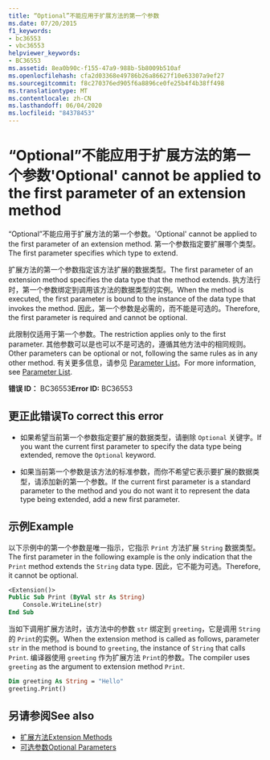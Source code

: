 ```yaml
---
title: “Optional”不能应用于扩展方法的第一个参数
ms.date: 07/20/2015
f1_keywords:
- bc36553
- vbc36553
helpviewer_keywords:
- BC36553
ms.assetid: 8ea0b90c-f155-47a9-988b-5b8009b510af
ms.openlocfilehash: cfa2d03368e49786b26a86627f10e63307a9ef27
ms.sourcegitcommit: f8c270376ed905f6a8896ce0fe25b4f4b38ff498
ms.translationtype: MT
ms.contentlocale: zh-CN
ms.lasthandoff: 06/04/2020
ms.locfileid: "84378453"
---
```

# <a name="optional-cannot-be-applied-to-the-first-parameter-of-an-extension-method"></a><span data-ttu-id="627cd-102">“Optional”不能应用于扩展方法的第一个参数</span><span class="sxs-lookup"><span data-stu-id="627cd-102">'Optional' cannot be applied to the first parameter of an extension method</span></span>
<span data-ttu-id="627cd-103">“Optional”不能应用于扩展方法的第一个参数。</span><span class="sxs-lookup"><span data-stu-id="627cd-103">'Optional' cannot be applied to the first parameter of an extension method.</span></span> <span data-ttu-id="627cd-104">第一个参数指定要扩展哪个类型。</span><span class="sxs-lookup"><span data-stu-id="627cd-104">The first parameter specifies which type to extend.</span></span>  
  
 <span data-ttu-id="627cd-105">扩展方法的第一个参数指定该方法扩展的数据类型。</span><span class="sxs-lookup"><span data-stu-id="627cd-105">The first parameter of an extension method specifies the data type that the method extends.</span></span> <span data-ttu-id="627cd-106">执方法行时，第一个参数绑定到调用该方法的数据类型的实例。</span><span class="sxs-lookup"><span data-stu-id="627cd-106">When the method is executed, the first parameter is bound to the instance of the data type that invokes the method.</span></span> <span data-ttu-id="627cd-107">因此，第一个参数是必需的，而不能是可选的。</span><span class="sxs-lookup"><span data-stu-id="627cd-107">Therefore, the first parameter is required and cannot be optional.</span></span>  
  
 <span data-ttu-id="627cd-108">此限制仅适用于第一个参数。</span><span class="sxs-lookup"><span data-stu-id="627cd-108">The restriction applies only to the first parameter.</span></span> <span data-ttu-id="627cd-109">其他参数可以是也可以不是可选的，遵循其他方法中的相同规则。</span><span class="sxs-lookup"><span data-stu-id="627cd-109">Other parameters can be optional or not, following the same rules as in any other method.</span></span> <span data-ttu-id="627cd-110">有关更多信息，请参见 [Parameter List](../language-reference/statements/parameter-list.md)。</span><span class="sxs-lookup"><span data-stu-id="627cd-110">For more information, see [Parameter List](../language-reference/statements/parameter-list.md).</span></span>  
  
 <span data-ttu-id="627cd-111">**错误 ID：** BC36553</span><span class="sxs-lookup"><span data-stu-id="627cd-111">**Error ID:** BC36553</span></span>  
  
## <a name="to-correct-this-error"></a><span data-ttu-id="627cd-112">更正此错误</span><span class="sxs-lookup"><span data-stu-id="627cd-112">To correct this error</span></span>  
  
- <span data-ttu-id="627cd-113">如果希望当前第一个参数指定要扩展的数据类型，请删除 `Optional` 关键字。</span><span class="sxs-lookup"><span data-stu-id="627cd-113">If you want the current first parameter to specify the data type being extended, remove the `Optional` keyword.</span></span>  
  
- <span data-ttu-id="627cd-114">如果当前第一个参数是该方法的标准参数，而你不希望它表示要扩展的数据类型，请添加新的第一个参数。</span><span class="sxs-lookup"><span data-stu-id="627cd-114">If the current first parameter is a standard parameter to the method and you do not want it to represent the data type being extended, add a new first parameter.</span></span>  
  
## <a name="example"></a><span data-ttu-id="627cd-115">示例</span><span class="sxs-lookup"><span data-stu-id="627cd-115">Example</span></span>  
 <span data-ttu-id="627cd-116">以下示例中的第一个参数是唯一指示，它指示 `Print` 方法扩展 `String` 数据类型。</span><span class="sxs-lookup"><span data-stu-id="627cd-116">The first parameter in the following example is the only indication that the `Print` method extends the `String` data type.</span></span> <span data-ttu-id="627cd-117">因此，它不能为可选。</span><span class="sxs-lookup"><span data-stu-id="627cd-117">Therefore, it cannot be optional.</span></span>  
  
```vb  
<Extension()>  
Public Sub Print (ByVal str As String)  
    Console.WriteLine(str)  
End Sub  
```  
  
 <span data-ttu-id="627cd-118">当如下调用扩展方法时，该方法中的参数 `str` 绑定到 `greeting`，它是调用 `String` 的 `Print`的实例。</span><span class="sxs-lookup"><span data-stu-id="627cd-118">When the extension method is called as follows, parameter `str` in the method is bound to `greeting`, the instance of `String` that calls `Print`.</span></span> <span data-ttu-id="627cd-119">编译器使用 `greeting` 作为扩展方法 `Print`的参数。</span><span class="sxs-lookup"><span data-stu-id="627cd-119">The compiler uses `greeting` as the argument to extension method `Print`.</span></span>  
  
```vb  
Dim greeting As String = "Hello"  
greeting.Print()  
```  
  
## <a name="see-also"></a><span data-ttu-id="627cd-120">另请参阅</span><span class="sxs-lookup"><span data-stu-id="627cd-120">See also</span></span>

- [<span data-ttu-id="627cd-121">扩展方法</span><span class="sxs-lookup"><span data-stu-id="627cd-121">Extension Methods</span></span>](../programming-guide/language-features/procedures/extension-methods.md)
- [<span data-ttu-id="627cd-122">可选参数</span><span class="sxs-lookup"><span data-stu-id="627cd-122">Optional Parameters</span></span>](../programming-guide/language-features/procedures/optional-parameters.md)
